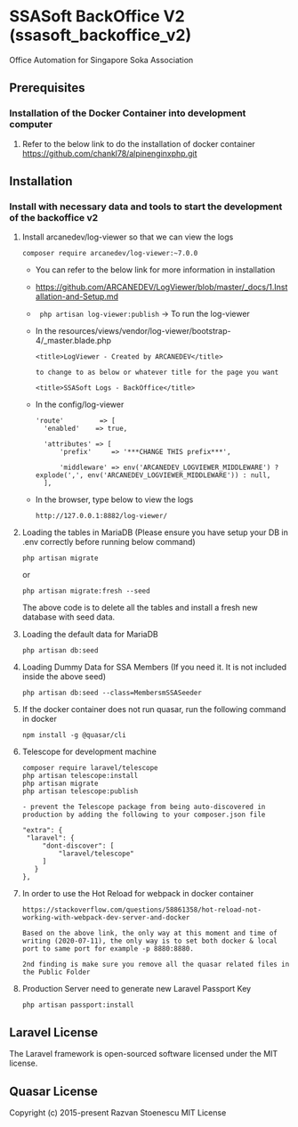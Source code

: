 # SSASoft BackOffice V2 (ssasoft_backoffice_v2)

Office Automation for Singapore Soka Association

## Prerequisites
### Installation of the Docker Container into development computer
1. Refer to the below link to do the installation of docker container
   https://github.com/chankl78/alpinenginxphp.git


## Installation
### Install with necessary data and tools to start the development of the backoffice v2
1. Install arcanedev/log-viewer so that we can view the logs
   ```
   composer require arcanedev/log-viewer:~7.0.0
   ```

   - You can refer to the below link for more information in installation
   - https://github.com/ARCANEDEV/LogViewer/blob/master/_docs/1.Installation-and-Setup.md

   - ``` php artisan log-viewer:publish``` -> To run the log-viewer
   - In the resources/views/vendor/log-viewer/bootstrap-4/_master.blade.php
      ```
      <title>LogViewer - Created by ARCANEDEV</title>

      to change to as below or whatever title for the page you want

      <title>SSASoft Logs - BackOffice</title>
      ```
   - In the config/log-viewer
      ```
      'route'         => [
        'enabled'    => true,

        'attributes' => [
            'prefix'     => '***CHANGE THIS prefix***',

            'middleware' => env('ARCANEDEV_LOGVIEWER_MIDDLEWARE') ? explode(',', env('ARCANEDEV_LOGVIEWER_MIDDLEWARE')) : null,
        ],

      ```
   - In the browser, type below to view the logs
      ```
      http://127.0.0.1:8882/log-viewer/
      ```

2. Loading the tables in MariaDB (Please ensure you have setup your DB in .env correctly before running below command)
   ```
   php artisan migrate
   ```

   or

   ```
   php artisan migrate:fresh --seed
   ```

   The above code is to delete all the tables and install a fresh new database with seed data.

3. Loading the default data for MariaDB
   ```
   php artisan db:seed
   ```

4. Loading Dummy Data for SSA Members (If you need it.  It is not included inside the above seed)
   ```
   php artisan db:seed --class=MembersmSSASeeder
   ```

5. If the docker container does not run quasar, run the following command in docker
   ```
   npm install -g @quasar/cli
   ```

6. Telescope for development machine
   ```
   composer require laravel/telescope
   php artisan telescope:install
   php artisan migrate
   php artisan telescope:publish

   - prevent the Telescope package from being auto-discovered in production by adding the following to your composer.json file

   "extra": {
    "laravel": {
        "dont-discover": [
            "laravel/telescope"
        ]
      }
   },
   ```
7. In order to use the Hot Reload for webpack in docker container
   ```
   https://stackoverflow.com/questions/58861358/hot-reload-not-working-with-webpack-dev-server-and-docker

   Based on the above link, the only way at this moment and time of writing (2020-07-11), the only way is to set both docker & local port to same port for example -p 8880:8880.

   2nd finding is make sure you remove all the quasar related files in the Public Folder

   ```

8. Production Server need to generate new Laravel Passport Key
   ```
   php artisan passport:install
   ```

## Laravel License

The Laravel framework is open-sourced software licensed under the MIT license.

## Quasar License

Copyright (c) 2015-present Razvan Stoenescu MIT License
